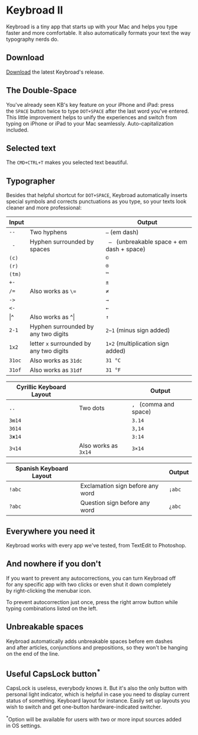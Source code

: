 # Keybroad II

Keybroad is a tiny app that starts up with your Mac and helps you type faster and more comfortable. It also automatically formats your text the way typography nerds do.

## Download

[Download](https://github.com/mihalychk/keybroad/releases/latest) the latest Keybroad's release.

## The Double-Space

You've already seen KB's key feature on your iPhone and iPad: press the `SPACE` button twice to type `DOT+SPACE` after the last word you've entered. This little improvement helps to unify the experiences and switch from typing on iPhone or iPad to your Mac seamlessly. Auto-capitalization included.

## Selected text

The `CMD+CTRL+T` makes you selected text beautiful.

## Typographer

Besides that helpful shortcut for `DOT+SPACE`, Keybroad automatically inserts special symbols and corrects punctuations as you type, so your texts look cleaner and more professional:

| Input | | Output |
| --- | --- | --- |
| `--` | Two hyphens | `—` (em dash) |
| ` - ` | Hyphen surrounded by spaces | ` — ` (unbreakable space + em dash + space) |
| `(c)` | | `©` |
| `(r)` | | `®` |
| `(tm)` | | `™` |
| `+-` | | `±` |
| `/=` | Also works as `\=` | `≠` |
| `->` | | `→` |
| `<-` | | `←` |
| &#124;^ | Also works as ^&#124; | `↑` |
| `2-1` | Hyphen surrounded by any two digits | `2−1` (minus sign added) |
| `1x2` | letter `x` surrounded by any two digits | `1×2` (multiplication sign added) |
| `31oc` | Also works as `31dc` | `31 °C` |
| `31of` | Also works as `31df` | `31 °F` |

| Cyrillic Keyboard Layout | | Output
| --- | --- | ---
| `..` | Two dots | `, ` (comma and space) |
| `3ю14` | | `3.14` |
| `3б14` | | `3,14` |
| `3ж14` | | `3:14` |
| `3ч14` | Also works as `3х14` | `3×14` |

| Spanish Keyboard Layout | | Output
| --- | --- | ---
| `!abc` | Exclamation sign before any word | `¡abc` |
| `?abc` | Question sign before any word | `¿abc` |

## Everywhere you need it

Keybroad works with every app we've tested, from TextEdit to Photoshop.

## And nowhere if you don't

If you want to prevent any autocorrections, you can turn Keybroad off for any specific app with two clicks or even shut it down completely by right-clicking the menubar icon.

To prevent autocorrection just once, press the right arrow button while typing combinations listed on the left.

## Unbreakable spaces

Keybroad automatically adds unbreakable spaces before em dashes and after articles, conjunctions and prepositions, so they won't be hanging on the end of the line.

## Useful CapsLock button<sup>*</sup>

CapsLock is useless, everybody knows it. But it's also the only button with personal light indicator, which is helpful in case you need to display current status of something. Keyboard layout for instance. Easily set up layouts you wish to switch and get one-button hardware-indicated switcher.

<sup>*</sup>Option will be available for users with two or more input sources added in OS settings.
